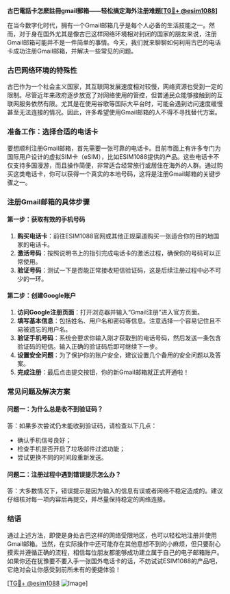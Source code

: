 **古巴電話卡怎麽註冊gmail郵箱——轻松搞定海外注册难题[[TG💪+ @esim1088](https://t.me/s/esim1088)]**

在当今数字化时代，拥有一个Gmail邮箱几乎是每个人必备的生活技能之一。然而，对于身在国外尤其是像古巴这样网络环境相对封闭的国家的朋友来说，注册Gmail邮箱可能并不是一件简单的事情。今天，我们就来聊聊如何利用古巴的电话卡成功注册Gmail邮箱，并解决一些常见的问题。

### 古巴网络环境的特殊性

古巴作为一个社会主义国家，其互联网发展速度相对较慢，网络资源也受到一定的限制。尽管近年来政府逐步放宽了对网络使用的管控，但普通民众能够接触到的互联网服务依然有限。尤其是在使用谷歌等国际大平台时，可能会遇到访问速度缓慢甚至无法连接的情况。因此，许多希望使用Gmail邮箱的人不得不寻找替代方案。

### 准备工作：选择合适的电话卡

要想顺利注册Gmail邮箱，首先需要一张可靠的电话卡。目前市面上有许多专门为国际用户设计的虚拟SIM卡（eSIM），比如ESIM1088提供的产品。这些电话卡不仅支持多国漫游，而且操作简便，非常适合经常旅行或居住在海外的人群。通过购买这类电话卡，你可以获得一个真实的本地号码，这将是注册Gmail邮箱的关键步骤之一。

### 注册Gmail邮箱的具体步骤

#### 第一步：获取有效的手机号码

1. **购买电话卡**：前往ESIM1088官网或其他正规渠道购买一张适合你的目的地国家的电话卡。
2. **激活号码**：按照说明书上的指引完成电话卡的激活过程，确保你的号码可以正常使用。
3. **验证号码**：测试一下是否能正常接收短信验证码，这是后续注册过程中必不可少的一环。

#### 第二步：创建Google账户

1. **访问Google注册页面**：打开浏览器并输入“Gmail注册”进入官方页面。
2. **填写基本信息**：包括姓名、用户名和密码等信息。注意选择一个容易记住且不易被遗忘的用户名。
3. **验证手机号码**：系统会要求你输入刚才获取到的电话号码，然后发送一条包含验证码的短信。输入正确的验证码后即可继续下一步。
4. **设置安全问题**：为了保护你的账户安全，建议设置几个备用的安全问题以及答案。
5. **完成注册**：最后点击提交按钮，你的新Gmail邮箱就正式开通啦！

### 常见问题及解决方案

#### 问题一：为什么总是收不到验证码？

答：如果多次尝试仍未能收到验证码，请检查以下几点：
- 确认手机信号良好；
- 检查手机是否开启了垃圾邮件过滤功能；
- 尝试更换不同的时间段重新发送。

#### 问题二：注册过程中遇到错误提示怎么办？

答：大多数情况下，错误提示是因为输入的信息有误或者网络不稳定造成的。建议仔细核对每一项内容后再提交，并尽量保持稳定的网络连接。

### 结语

通过上述方法，即使是身处古巴这样的网络受限地区，也可以轻松地注册并使用Gmail邮箱。当然，在实际操作中还可能存在其他意想不到的小麻烦，但只要耐心摸索并遵循正确的流程，相信每位朋友都能够成功建立属于自己的电子邮箱账户。如果你还在犹豫要不要入手一张国外电话卡的话，不妨试试ESIM1088的产品吧，它绝对会让你感受到前所未有的便捷体验！

[[TG💪+ @esim1088](https://t.me/s/esim1088) ![Image](https://i.postimg.cc/4NQfJmqS/Snipaste-2025-05-13-00-14-12.png)]